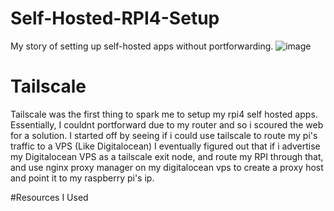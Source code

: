 # Self-Hosted-RPI4-Setup
My story of setting up self-hosted apps without portforwarding.
![image](/main/mockup.png)

# Tailscale
Tailscale was the first thing to spark me to setup my rpi4 self hosted apps.
Essentially, I couldnt portforward due to my router and so i scoured the web for a solution.
I started off by seeing if i could use tailscale to route my pi's traffic to a VPS (Like Digitalocean)
I eventually figured out that if i advertise my Digitalocean VPS as a tailscale exit node, and route my RPI through that, and use nginx proxy manager on my digitalocean vps
to create a proxy host and point it to my raspberry pi's ip.

#Resources I Used
